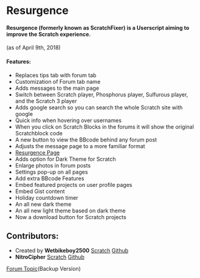 # Resurgence
#### Resurgence (formerly known as ScratchFixer) is a Userscript aiming to improve the Scratch experience.

(as of April 9th, 2018)
#### Features:
- Replaces tips tab with forum tab
- Customization of Forum tab name
- Adds messages to the main page
- Switch between Scratch player, Phosphorus player, Sulfurous player, and the Scratch 3 player
- Adds google search so you can search the whole Scratch site with google
- Quick info when hovering over usernames
- When you click on Scratch Blocks in the forums it will show the original Scratchblock code
- A new button to view the BBcode behind any forum post
- Adjusts the message page to a more familiar format
- [Resurgence Page](https://scratch.mit.edu/resurgence)
- Adds option for Dark Theme for Scratch
- Enlarge photos in forum posts
- Settings pop-up on all pages
- Add extra BBcode Features
- Embed featured projects on user profile pages
- Embed Gist content
- Holiday countdown timer
- An all new dark theme
- An all new light theme based on dark theme
- Now a download button for Scratch projects

## Contributors:
- Created by **Wetbikeboy2500** [Scratch](https://scratch.mit.edu/users/Wetbikeboy2500/)   [Github](https://github.com/Wetbikeboy2500/)
- **NitroCipher** [Scratch](https://scratch.mit.edu/users/Nitrocipher/)   [Github](https://github.com/NitroCipher/)

[Forum Topic](http://scriftj.x10host.com/ScratchBrowser/userscripts/resurgence.html)(Backup Version)
